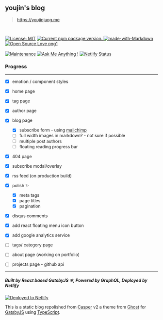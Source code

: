 ## youjin's blog
> https://youjinjung.me

<br>

[![License: MIT](https://img.shields.io/badge/License-MIT-yellow.svg)](https://opensource.org/licenses/MIT)
<a href="https://www.npmjs.org/package/gatsby">
  <img src="https://img.shields.io/npm/v/gatsby.svg" alt="Current npm package version." />
</a> [![made-with-Markdown](https://img.shields.io/badge/Made%20with-Markdown-1f425f.svg)](http://commonmark.org)
<br>
[![Open Source Love png1](https://badges.frapsoft.com/os/v1/open-source.png?v=103)](https://github.com/ellerbrock/open-source-badges/)<br><br>
[![Maintenance](https://img.shields.io/badge/Maintained%3F-yes-green.svg)](https://GitHub.com/Naereen/StrapDown.js/graphs/commit-activity) [![Ask Me Anything !](https://img.shields.io/badge/Ask%20me-anything-1abc9c.svg)](https://GitHub.com/Naereen/ama) [![Netlify Status](https://api.netlify.com/api/v1/badges/4b1962ce-6206-4d8f-9516-63be92294198/deploy-status)](https://app.netlify.com/sites/youjinjung/deploys)

### Progress
---
- [x] emotion / component styles
- [x] home page
- [x] tag page
- [x] author page
- [x] blog page
  - [x] subscribe form - using [mailchimp](https://mailchimp.com)
  - [ ] full width images in markdown? - not sure if possible
  - [ ] multiple post authors
  - [ ] floating reading progress bar
- [x] 404 page
- [x] subscribe modal/overlay
- [x] rss feed (on production build)
- [x] polish ✨
  - [x] meta tags
  - [x] page titles
  - [x] pagination
- [x] disqus comments
- [x] add react floating menu icon button
- [x] add google analytics service
- [ ] tags/ category page
- [ ] about page (working on portfolio)
- [ ] projects page - github api


---


##### Built by React based GatsbyJS ⚛️, Powered by GraphQL, Deployed by Netlify
[![Deployed to Netlify](https://www.netlify.com/img/deploy/button.svg)](https://app.netlify.com)

This is a static blog repolished from [Casper](https://github.com/TryGhost/Casper) v2 a theme from [Ghost](https://ghost.org/) for [GatsbyJS](https://www.gatsbyjs.org/) using [TypeScript](https://www.typescriptlang.org/).
